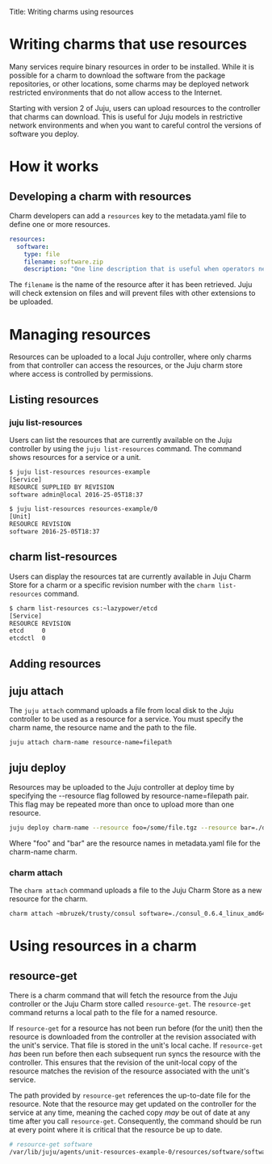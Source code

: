 Title: Writing charms using resources

# Writing charms that use resources

Many services require binary resources in order to be installed. While it is
possible for a charm to download the software from the package repositories, or
other locations, some charms may be deployed network restricted environments
that do not allow access to the Internet.

Starting with version 2 of Juju, users can upload resources to the controller
that charms can download. This is useful for Juju models in restrictive
network environments and when you want to careful control the versions of
software you deploy.

# How it works

## Developing a charm with resources

Charm developers can add a `resources` key to the metadata.yaml file to define
one or more resources.

```yaml
resources:
  software:
    type: file
    filename: software.zip
    description: "One line description that is useful when operators need to push it."
```
The `filename` is the name of the resource after it has been retrieved. Juju
will check extension on files and will prevent files with other extensions
to be uploaded.

# Managing resources

Resources can be uploaded to a local Juju controller, where only charms from
that controller can access the resources, or the Juju charm store where access
is controlled by permissions.

## Listing resources

### juju list-resources

Users can list the resources that are currently available on the Juju
controller by using the `juju list-resources` command. The command shows
resources for a service or a unit.

```sh
$ juju list-resources resources-example
[Service]
RESOURCE SUPPLIED BY REVISION
software admin@local 2016-25-05T18:37

$ juju list-resources resources-example/0
[Unit]
RESOURCE REVISION
software 2016-25-05T18:37
```

## charm list-resources

Users can display the resources tat are currently available in Juju Charm Store
for a charm or a specific revision number with the `charm list-resources`
command.

```sh
$ charm list-resources cs:~lazypower/etcd
[Service]
RESOURCE REVISION
etcd     0
etcdctl  0
```

## Adding resources

## juju attach

The `juju attach` command uploads a file from local disk to the Juju controller
to be used as a resource for a service. You must specify the charm name, the
resource name and the path to the file.

```sh
juju attach charm-name resource-name=filepath
```

## juju deploy

Resources may be uploaded to the Juju controller at deploy time by specifying
the --resource flag followed by resource-name=filepath pair. This flag may be
repeated more than once to upload more than one resource.

```sh
juju deploy charm-name --resource foo=/some/file.tgz --resource bar=./docs/cfg.xml
```
Where "foo" and "bar" are the resource names in metadata.yaml file for the
charm-name charm.

### charm attach

The `charm attach` command uploads a file to the Juju Charm Store as a new
resource for the charm.

```sh
charm attach ~mbruzek/trusty/consul software=./consul_0.6.4_linux_amd64.zip
```

# Using resources in a charm

## resource-get

There is a charm command that will fetch the resource from the Juju controller
or the Juju Charm store called `resource-get`. The `resource-get` command
returns a local path to the file for a named resource.

If `resource-get` for a resource has not been run before (for the unit) then the
resource is downloaded from the controller at the revision associated with the
unit's service. That file is stored in the unit's local cache. If `resource-get`
*has* been run before then each subsequent run syncs the resource with the
controller. This ensures that the revision of the unit-local copy of the
resource matches the revision of the resource associated with the unit's
service.

The path provided by `resource-get` references the up-to-date file for the
resource. Note that the resource may get updated on the controller for the
service at any time, meaning the cached copy *may* be out of date at any time
after you call `resource-get`. Consequently, the command should be run at every
point where it is critical that the resource be up to date.

```sh
# resource-get software
/var/lib/juju/agents/unit-resources-example-0/resources/software/software.zip
```
